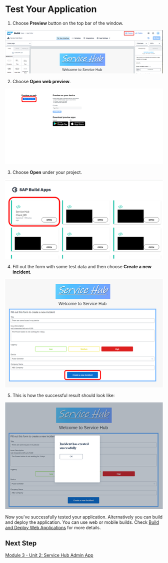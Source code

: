 # Test Your Application 

1. Choose **Preview** button on the top bar of the window. 

![](../screenshots/Picture64.png)

2. Choose **Open web preview**.

![](../screenshots/Picture65.png)

3. Choose **Open** under your project. 

![](../screenshots/Picture66.png)

4. Fill out the form with some test data and then choose **Create a new incident**.

![](../screenshots/Picture67.png)

5. This is how the successful result should look like:

![](../screenshots/Picture68.png)

Now you've successfully tested your application. Alternatively you can build and deploy the application. You can use web or mobile builds. Check [Build and Deploy Web Applications](https://help.sap.com/docs/build-apps/service-guide/build-and-deploy-web-applications) for more details.

## Next Step

[Module 3 - Unit 2: Service Hub Admin App](../../Service%20Hub%20Admin%20App/Readme.md)

